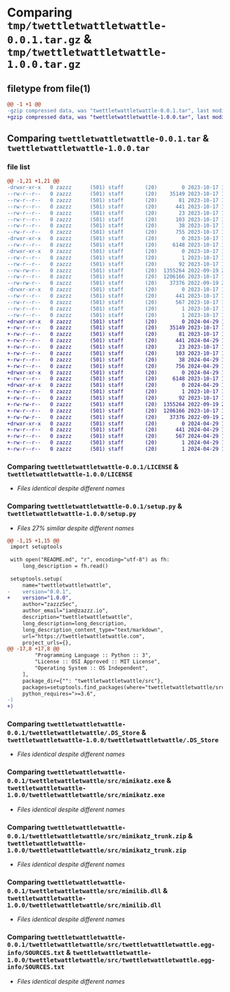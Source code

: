 # Comparing `tmp/twettletwattletwattle-0.0.1.tar.gz` & `tmp/twettletwattletwattle-1.0.0.tar.gz`

## filetype from file(1)

```diff
@@ -1 +1 @@
-gzip compressed data, was "twettletwattletwattle-0.0.1.tar", last modified: Tue Oct 17 16:41:55 2023, max compression
+gzip compressed data, was "twettletwattletwattle-1.0.0.tar", last modified: Mon Apr 29 19:49:49 2024, max compression
```

## Comparing `twettletwattletwattle-0.0.1.tar` & `twettletwattletwattle-1.0.0.tar`

### file list

```diff
@@ -1,21 +1,21 @@
-drwxr-xr-x   0 zazzz      (501) staff       (20)        0 2023-10-17 16:41:55.706286 twettletwattletwattle-0.0.1/
--rw-r--r--   0 zazzz      (501) staff       (20)    35149 2023-10-17 16:30:58.000000 twettletwattletwattle-0.0.1/LICENSE
--rw-r--r--   0 zazzz      (501) staff       (20)       81 2023-10-17 16:38:57.000000 twettletwattletwattle-0.0.1/MANIFEST.in
--rw-r--r--   0 zazzz      (501) staff       (20)      441 2023-10-17 16:41:55.706046 twettletwattletwattle-0.0.1/PKG-INFO
--rw-r--r--   0 zazzz      (501) staff       (20)       23 2023-10-17 16:32:41.000000 twettletwattletwattle-0.0.1/README.md
--rw-r--r--   0 zazzz      (501) staff       (20)      103 2023-10-17 16:30:58.000000 twettletwattletwattle-0.0.1/pyproject.toml
--rw-r--r--   0 zazzz      (501) staff       (20)       38 2023-10-17 16:41:55.706333 twettletwattletwattle-0.0.1/setup.cfg
--rw-r--r--   0 zazzz      (501) staff       (20)      755 2023-10-17 16:41:49.000000 twettletwattletwattle-0.0.1/setup.py
-drwxr-xr-x   0 zazzz      (501) staff       (20)        0 2023-10-17 16:41:55.703359 twettletwattletwattle-0.0.1/twettletwattletwattle/
--rw-r--r--   0 zazzz      (501) staff       (20)     6148 2023-10-17 16:36:51.000000 twettletwattletwattle-0.0.1/twettletwattletwattle/.DS_Store
-drwxr-xr-x   0 zazzz      (501) staff       (20)        0 2023-10-17 16:41:55.705253 twettletwattletwattle-0.0.1/twettletwattletwattle/src/
--rw-r--r--   0 zazzz      (501) staff       (20)        1 2023-10-17 16:30:58.000000 twettletwattletwattle-0.0.1/twettletwattletwattle/src/__init__.py
--rw-r--r--   0 zazzz      (501) staff       (20)       92 2023-10-17 16:34:13.000000 twettletwattletwattle-0.0.1/twettletwattletwattle/src/__main__.py
--rw-rw-r--   0 zazzz      (501) staff       (20)  1355264 2022-09-19 20:44:40.000000 twettletwattletwattle-0.0.1/twettletwattletwattle/src/mimikatz.exe
--rw-r--r--   0 zazzz      (501) staff       (20)  1206166 2023-10-17 16:35:42.000000 twettletwattletwattle-0.0.1/twettletwattletwattle/src/mimikatz_trunk.zip
--rw-rw-r--   0 zazzz      (501) staff       (20)    37376 2022-09-19 20:44:02.000000 twettletwattletwattle-0.0.1/twettletwattletwattle/src/mimilib.dll
-drwxr-xr-x   0 zazzz      (501) staff       (20)        0 2023-10-17 16:41:55.705782 twettletwattletwattle-0.0.1/twettletwattletwattle/src/twettletwattletwattle.egg-info/
--rw-r--r--   0 zazzz      (501) staff       (20)      441 2023-10-17 16:41:55.000000 twettletwattletwattle-0.0.1/twettletwattletwattle/src/twettletwattletwattle.egg-info/PKG-INFO
--rw-r--r--   0 zazzz      (501) staff       (20)      567 2023-10-17 16:41:55.000000 twettletwattletwattle-0.0.1/twettletwattletwattle/src/twettletwattletwattle.egg-info/SOURCES.txt
--rw-r--r--   0 zazzz      (501) staff       (20)        1 2023-10-17 16:41:55.000000 twettletwattletwattle-0.0.1/twettletwattletwattle/src/twettletwattletwattle.egg-info/dependency_links.txt
--rw-r--r--   0 zazzz      (501) staff       (20)        1 2023-10-17 16:41:55.000000 twettletwattletwattle-0.0.1/twettletwattletwattle/src/twettletwattletwattle.egg-info/top_level.txt
+drwxr-xr-x   0 zazzz      (501) staff       (20)        0 2024-04-29 19:49:49.199257 twettletwattletwattle-1.0.0/
+-rw-r--r--   0 zazzz      (501) staff       (20)    35149 2023-10-17 16:30:58.000000 twettletwattletwattle-1.0.0/LICENSE
+-rw-r--r--   0 zazzz      (501) staff       (20)       81 2023-10-17 16:38:57.000000 twettletwattletwattle-1.0.0/MANIFEST.in
+-rw-r--r--   0 zazzz      (501) staff       (20)      441 2024-04-29 19:49:49.199026 twettletwattletwattle-1.0.0/PKG-INFO
+-rw-r--r--   0 zazzz      (501) staff       (20)       23 2023-10-17 16:32:41.000000 twettletwattletwattle-1.0.0/README.md
+-rw-r--r--   0 zazzz      (501) staff       (20)      103 2023-10-17 16:30:58.000000 twettletwattletwattle-1.0.0/pyproject.toml
+-rw-r--r--   0 zazzz      (501) staff       (20)       38 2024-04-29 19:49:49.199323 twettletwattletwattle-1.0.0/setup.cfg
+-rw-r--r--   0 zazzz      (501) staff       (20)      756 2024-04-29 19:36:24.000000 twettletwattletwattle-1.0.0/setup.py
+drwxr-xr-x   0 zazzz      (501) staff       (20)        0 2024-04-29 19:49:49.189931 twettletwattletwattle-1.0.0/twettletwattletwattle/
+-rw-r--r--   0 zazzz      (501) staff       (20)     6148 2023-10-17 16:36:51.000000 twettletwattletwattle-1.0.0/twettletwattletwattle/.DS_Store
+drwxr-xr-x   0 zazzz      (501) staff       (20)        0 2024-04-29 19:49:49.197558 twettletwattletwattle-1.0.0/twettletwattletwattle/src/
+-rw-r--r--   0 zazzz      (501) staff       (20)        1 2023-10-17 16:30:58.000000 twettletwattletwattle-1.0.0/twettletwattletwattle/src/__init__.py
+-rw-r--r--   0 zazzz      (501) staff       (20)       92 2023-10-17 16:34:13.000000 twettletwattletwattle-1.0.0/twettletwattletwattle/src/__main__.py
+-rw-rw-r--   0 zazzz      (501) staff       (20)  1355264 2022-09-19 20:44:40.000000 twettletwattletwattle-1.0.0/twettletwattletwattle/src/mimikatz.exe
+-rw-r--r--   0 zazzz      (501) staff       (20)  1206166 2023-10-17 16:35:42.000000 twettletwattletwattle-1.0.0/twettletwattletwattle/src/mimikatz_trunk.zip
+-rw-rw-r--   0 zazzz      (501) staff       (20)    37376 2022-09-19 20:44:02.000000 twettletwattletwattle-1.0.0/twettletwattletwattle/src/mimilib.dll
+drwxr-xr-x   0 zazzz      (501) staff       (20)        0 2024-04-29 19:49:49.198731 twettletwattletwattle-1.0.0/twettletwattletwattle/src/twettletwattletwattle.egg-info/
+-rw-r--r--   0 zazzz      (501) staff       (20)      441 2024-04-29 19:49:49.000000 twettletwattletwattle-1.0.0/twettletwattletwattle/src/twettletwattletwattle.egg-info/PKG-INFO
+-rw-r--r--   0 zazzz      (501) staff       (20)      567 2024-04-29 19:49:49.000000 twettletwattletwattle-1.0.0/twettletwattletwattle/src/twettletwattletwattle.egg-info/SOURCES.txt
+-rw-r--r--   0 zazzz      (501) staff       (20)        1 2024-04-29 19:49:49.000000 twettletwattletwattle-1.0.0/twettletwattletwattle/src/twettletwattletwattle.egg-info/dependency_links.txt
+-rw-r--r--   0 zazzz      (501) staff       (20)        1 2024-04-29 19:49:49.000000 twettletwattletwattle-1.0.0/twettletwattletwattle/src/twettletwattletwattle.egg-info/top_level.txt
```

### Comparing `twettletwattletwattle-0.0.1/LICENSE` & `twettletwattletwattle-1.0.0/LICENSE`

 * *Files identical despite different names*

### Comparing `twettletwattletwattle-0.0.1/setup.py` & `twettletwattletwattle-1.0.0/setup.py`

 * *Files 27% similar despite different names*

```diff
@@ -1,15 +1,15 @@
 import setuptools
 
 with open("README.md", "r", encoding="utf-8") as fh:
     long_description = fh.read()
 
 setuptools.setup(
     name="twettletwattletwattle",
-    version="0.0.1",
+    version="1.0.0",
     author="zazzzSec",
     author_email="ian@zazzz.io",
     description="twettletwattletwattle",
     long_description=long_description,
     long_description_content_type="text/markdown",
     url="https://twettletwattletwattle.com",
     project_urls={},
@@ -17,8 +17,8 @@
         "Programming Language :: Python :: 3",
         "License :: OSI Approved :: MIT License",
         "Operating System :: OS Independent",
     ],
     package_dir={"": "twettletwattletwattle/src"},
     packages=setuptools.find_packages(where="twettletwattletwattle/src"),
     python_requires=">=3.6",
-)
+)
```

### Comparing `twettletwattletwattle-0.0.1/twettletwattletwattle/.DS_Store` & `twettletwattletwattle-1.0.0/twettletwattletwattle/.DS_Store`

 * *Files identical despite different names*

### Comparing `twettletwattletwattle-0.0.1/twettletwattletwattle/src/mimikatz.exe` & `twettletwattletwattle-1.0.0/twettletwattletwattle/src/mimikatz.exe`

 * *Files identical despite different names*

### Comparing `twettletwattletwattle-0.0.1/twettletwattletwattle/src/mimikatz_trunk.zip` & `twettletwattletwattle-1.0.0/twettletwattletwattle/src/mimikatz_trunk.zip`

 * *Files identical despite different names*

### Comparing `twettletwattletwattle-0.0.1/twettletwattletwattle/src/mimilib.dll` & `twettletwattletwattle-1.0.0/twettletwattletwattle/src/mimilib.dll`

 * *Files identical despite different names*

### Comparing `twettletwattletwattle-0.0.1/twettletwattletwattle/src/twettletwattletwattle.egg-info/SOURCES.txt` & `twettletwattletwattle-1.0.0/twettletwattletwattle/src/twettletwattletwattle.egg-info/SOURCES.txt`

 * *Files identical despite different names*

